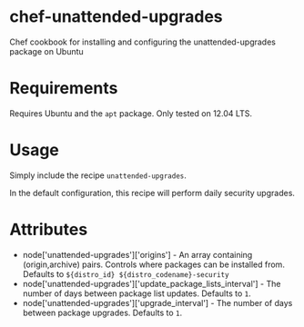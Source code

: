 chef-unattended-upgrades
========================

Chef cookbook for installing and configuring the unattended-upgrades package on Ubuntu

Requirements
============

Requires Ubuntu and the `apt` package. Only tested on 12.04 LTS.

Usage
=====

Simply include the recipe `unattended-upgrades`.

In the default configuration, this recipe will perform daily security upgrades.

Attributes
==========

 * node['unattended-upgrades']['origins'] - 
    An array containing (origin,archive) pairs.  Controls where 
    packages can be installed from. Defaults to 
    `${distro_id} ${distro_codename}-security` 
 * node['unattended-upgrades']['update_package_lists_interval'] -
    The number of days between package list updates. Defaults to `1`.
 * node['unattended-upgrades']['upgrade_interval'] -
    The number of days between package upgrades. Defaults to `1`.
